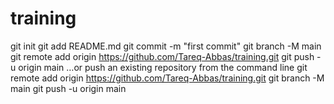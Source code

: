 # training

git init
git add README.md
git commit -m "first commit"
git branch -M main
git remote add origin https://github.com/Tareq-Abbas/training.git
git push -u origin main
…or push an existing repository from the command line
git remote add origin https://github.com/Tareq-Abbas/training.git
git branch -M main
git push -u origin main
